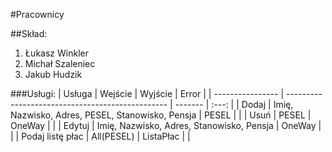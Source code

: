 #Pracownicy

##Skład:
1. Łukasz Winkler
2. Michał Szaleniec
3. Jakub Hudzik

###Usługi:
| Usługa           | Wejście                                          | Wyjście   | Error |
| ---------------- | ------------------------------------------------ | -------   | :---: |
| Dodaj            | Imię, Nazwisko, Adres, PESEL, Stanowisko, Pensja | PESEL     |       |
| Usuń             | PESEL                                            | OneWay    |       |
| Edytuj           | Imię, Nazwisko, Adres, Stanowisko, Pensja        | OneWay    |       |
| Podaj listę płac | All(PESEL)                                        | ListaPłac |       |

